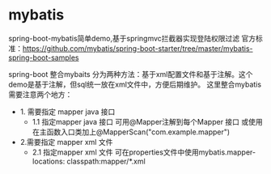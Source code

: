 # mybatis
spring-boot-mybatis简单demo,基于springmvc拦截器实现登陆权限过滤
官方标准：https://github.com/mybatis/spring-boot-starter/tree/master/mybatis-spring-boot-samples

spring-boot 整合mybaits 分为两种方法：基于xml配置文件和基于注解。这个demo是基于注解，但sql统一放在xml文件中，方便后期维护。
这里整合mybatis 需要注意两个地方：
<ul>
<li>1. 需要指定 mapper java 接口
    <ul>
        <li>1.1 指定mapper java 接口 可用@Mapper注解到每个Mapper 接口 或使用在主函数入口类加上@MapperScan("com.example.mapper")</li>
    </ul>
    
</li>
<li>2.需要指定 mapper xml 文件
     <ul>
        <li>2.1 指定mapper xml 文件 可在properties文件中使用mybatis.mapper-locations: classpath:mapper/*.xml
        </li>
     </ul>
</li>
</ul>



